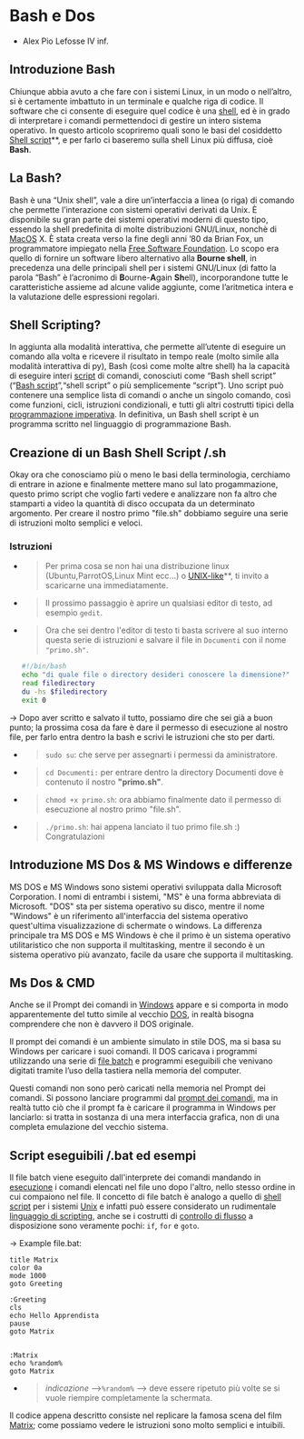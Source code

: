# Bash e Dos
- Alex Pio Lefosse IV inf.

## Introduzione Bash

Chiunque abbia avuto a che fare con i sistemi Linux, in un modo o nell’altro, si è certamente imbattuto in un terminale e qualche riga di codice. Il software che ci consente di eseguire quel codice è una [shell](https://www.wikiwand.com/it/Shell_(informatica)), ed è in grado di interpretare i comandi permettendoci di gestire un intero sistema operativo. In questo articolo scopriremo quali sono le basi del cosiddetto [Shell script](https://www.wikiwand.com/en/Shell_script)**, e per farlo ci baseremo sulla shell Linux più diffusa, cioè **Bash**.

## La Bash?

Bash è una “Unix shell”, vale a dire un’interfaccia a linea (o riga) di comando che permette l’interazione con sistemi operativi derivati da Unix. È disponibile su gran parte dei sistemi operativi moderni di questo tipo, essendo la shell predefinita di molte distribuzioni GNU/Linux, nonchè di [MacOS](https://www.wikiwand.com/en/MacOS) X. È stata creata verso la fine degli anni ’80 da Brian Fox, un programmatore impiegato nella [Free Software Foundation](https://www.fsf.org/). Lo scopo era quello di fornire un software libero alternativo alla **Bourne shell**, in precedenza una delle principali shell per i sistemi GNU/Linux (di fatto la parola “Bash” è l’acronimo di **B**ourne-**A**gain **Sh**ell), incorporandone tutte le caratteristiche assieme ad alcune valide aggiunte, come l’aritmetica intera e la valutazione delle espressioni regolari.

## Shell Scripting?

In aggiunta alla modalità interattiva, che permette all’utente di eseguire un comando alla volta e ricevere il risultato in tempo reale (molto simile alla modalità interattiva di py), Bash (così come molte altre shell) ha la capacità di eseguire interi [script](https://www.wikiwand.com/it/Script) di comandi, conosciuti come “Bash shell script” (“[Bash script](https://www.wikiwand.com/en/Bash_(Unix_shell))”,“shell script” o più semplicemente “script”). Uno script può contenere una semplice lista di comandi o anche un singolo comando, così come funzioni, cicli, istruzioni condizionali, e tutti gli altri costrutti tipici della[ programmazione imperativa](https://www.wikiwand.com/en/Imperative_programming). In definitiva, un Bash shell script è un programma scritto nel linguaggio di programmazione Bash.

## Creazione di un Bash Shell Script /.sh
Okay ora che conosciamo più o meno le basi della terminologia, cerchiamo di entrare in azione e finalmente mettere mano sul lato progammazione, questo primo script che voglio farti vedere e analizzare non fa altro che stamparti a video la quantità di disco occupata da un determinato argomento. Per creare il nostro primo "file.sh" dobbiamo seguire una serie di istruzioni molto semplici e veloci. 
### Istruzioni
  - >Per prima cosa se non hai una distribuzione linux (Ubuntu,ParrotOS,Linux Mint ecc...) o [UNIX-like](https://www.wikiwand.com/en/Unix-like)**, ti invito a scaricarne una immediatamente. 

 - >Il prossimo passaggio è aprire un qualsiasi editor di testo, ad esempio `gedit`.

 - >Ora che sei dentro l'editor di testo ti basta scrivere al suo interno questa serie di istruzioni e salvare il file in `Documenti` con il nome `"primo.sh"`.

 ``` bash
 	#!/bin/bash
	echo "di quale file o directory desideri conoscere la dimensione?"
	read filedirectory
	du -hs $filedirectory
	exit 0
 ```
 
 -> Dopo aver scritto e salvato il tutto, possiamo dire che sei già a buon punto; la prossima cosa da fare è dare il permesso di esecuzione al nostro file, per farlo entra dentro la bash e scrivi le istruzioni che sto per darti.
 
 - >`sudo su`: che serve per assegnarti i permessi da aministratore.
 
 - >`cd Documenti:` per entrare dentro la directory Documenti dove è contenuto il nostro **"primo.sh"**.  
 
 - >`chmod +x primo.sh`: ora abbiamo finalmente dato il permesso di esecuzione al nostro primo "file.sh".
 
 - >`./primo.sh`: hai appena lanciato il tuo primo file.sh :) Congratulazioni

## Introduzione MS Dos & MS Windows e differenze

MS DOS e MS Windows sono sistemi operativi sviluppata dalla Microsoft Corporation. I nomi di entrambi i sistemi, "MS" è una forma abbreviata di Microsoft. "DOS" sta per sistema operativo su disco, mentre il nome "Windows" è un riferimento all'interfaccia del sistema operativo quest'ultima visualizzazione di schermate o windows. La differenza principale tra MS DOS e MS Windows è che il primo è un sistema operativo utilitaristico che non supporta il multitasking, mentre il secondo è un sistema operativo più avanzato, facile da usare che supporta il multitasking.

## Ms Dos & CMD 
Anche se il Prompt dei comandi in [Windows](https://www.wikiwand.com/en/Microsoft_Windows) appare e si comporta in modo apparentemente del tutto simile al vecchio [DOS](https://origin-production.wikiwand.com/en/DOS), in realtà bisogna comprendere che non è davvero il DOS originale.

Il prompt dei comandi è un ambiente simulato in stile DOS, ma si basa su Windows per caricare i suoi comandi. Il DOS caricava i programmi utilizzando una serie di [file batch](https://www.wikiwand.com/en/Batch_file) e programmi eseguibili che venivano digitati tramite l’uso della tastiera nella memoria del computer.

Questi comandi non sono però caricati nella memoria nel Prompt dei comandi. Si possono lanciare programmi dal [prompt dei comandi](https://www.wikiwand.com/en/Cmd.exe), ma in realtà tutto ciò che il prompt fa è caricare il programma in Windows per lanciarlo: si tratta in sostanza di una mera interfaccia grafica, non di una completa emulazione del vecchio sistema.

## Script eseguibili /.bat ed esempi
Il file batch viene eseguito dall'interprete dei comandi mandando in [esecuzione](https://it.wikipedia.org/wiki/Esecuzione_(informatica) "Esecuzione (informatica)") i comandi elencati nel file uno dopo l'altro, nello stesso ordine in cui compaiono nel file. Il concetto di file batch è analogo a quello di [shell script](https://it.wikipedia.org/wiki/Script "Script") per i sistemi [Unix](https://it.wikipedia.org/wiki/Unix "Unix") e infatti può essere considerato un rudimentale [linguaggio di scripting](https://it.wikipedia.org/wiki/Linguaggio_di_scripting "Linguaggio di scripting"), anche se i costrutti di [controllo di flusso](https://it.wikipedia.org/wiki/Controllo_di_flusso "Controllo di flusso") a disposizione sono veramente pochi: `if`, `for` e `goto`.

-> Example file.bat: 

```@echo off
title Matrix 
color 0a
mode 1000
goto Greeting
 
:Greeting 
cls 
echo Hello Apprendista
pause 
goto Matrix 


:Matrix
echo %random% 
goto Matrix
``` 

- >  *indicazione* -->`%random%` --> deve essere ripetuto più volte se si vuole riempire completamente la schermata.

Il codice appena descritto consiste nel replicare la famosa scena del film [Matrix](https://www.youtube.com/watch?v=u2oa5smqWHE&t=146s&ab_channel=Horvbali); come possiamo vedere le istruzioni sono molto semplici e intuibili. 